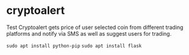 # cryptoalert
Test
Cryptoalert gets price of user selected coin from different trading platforms and notify via SMS as well as suggest users for trading.  

 ``` sudo apt install python-pip ```
 ``` sudo apt install flask ```

